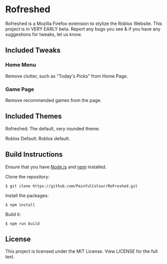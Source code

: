 # Rofreshed
Rofreshed is a Mozilla Firefox extension to stylize the Roblox Website. This project is in VERY EARLY beta. Report any bugs you see & if you have any suggestions for tweaks, let us know.
## Included Tweaks
### Home Menu
Remove clutter, such as "Today's Picks" from Home Page.
### Game Page
Remove recommended games from the page.
## Included Themes
Rofreshed: The default, very rounded theme.

Roblox Default: Roblox default.
## Build Instructions
Ensure that you have [Node.js](https://nodejs.org) and [npm](https://www.npmjs.com/) installed.

Clone the repository:

``$ git clone https://github.com/PainfulColour/RoFreshed.git``

Install the packages:

``$ npm install``

Build it:

``$ npm run build``

## License
This project is licensed under the MIT License. View LICENSE for the full text.